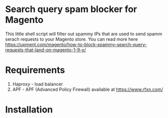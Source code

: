 # Search query spam blocker for Magento

This little shell script will filter out spammy IPs that are used to send spamm serach requests to your Magento store. You can read more here https://upment.com/magento/how-to-block-spammy-search-query-requests-that-land-on-magento-1-9-x/

# Requirements 
1. Haproxy - load balancer
2. APF - APF (Advanced Policy Firewall) available at https://www.rfxn.com/

# Installation
